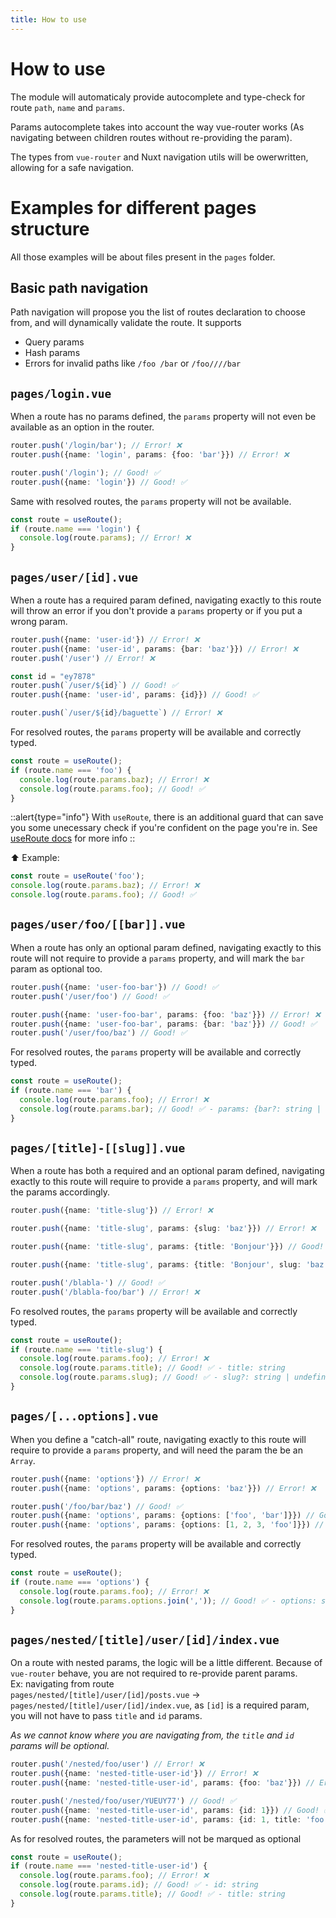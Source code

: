 ```yaml
---
title: How to use
---
```


# How to use

The module will automaticaly provide autocomplete and type-check for route `path`, `name` and `params`.

Params autocomplete takes into account the way vue-router works (As navigating between children routes without re-providing the param).

The types from `vue-router` and Nuxt navigation utils will be owerwritten, allowing for a safe navigation.

# Examples for different pages structure

All those examples will be about files present in the `pages` folder.


## Basic path navigation

Path navigation will propose you the list of routes declaration to choose from, and will dynamically validate the route.
It supports 

- Query params
- Hash params
- Errors for invalid paths like `/foo /bar` or `/foo////bar`


## `pages/login.vue`

When a route has no params defined, the `params` property will not even be available as an option in the router.

```ts
router.push('/login/bar'); // Error! ❌
router.push({name: 'login', params: {foo: 'bar'}}) // Error! ❌

router.push('/login'); // Good! ✅
router.push({name: 'login'}) // Good! ✅
```

Same with resolved routes, the `params` property will not be available.

```ts
const route = useRoute();
if (route.name === 'login') {
  console.log(route.params); // Error! ❌
}
```

## `pages/user/[id].vue`

When a route has a required param defined, navigating exactly to this route will throw an error if you don't provide a `params` property or if you put a wrong param.

```ts
router.push({name: 'user-id'}) // Error! ❌
router.push({name: 'user-id', params: {bar: 'baz'}}) // Error! ❌
router.push('/user') // Error! ❌

const id = "ey7878"
router.push(`/user/${id}`) // Good! ✅
router.push({name: 'user-id', params: {id}}) // Good! ✅

router.push(`/user/${id}/baguette`) // Error! ❌

```

For resolved routes, the `params` property will be available and correctly typed.

```ts
const route = useRoute();
if (route.name === 'foo') {
  console.log(route.params.baz); // Error! ❌
  console.log(route.params.foo); // Good! ✅
}
```

::alert{type="info"}
With `useRoute`, there is an additional guard that can save you some unecessary check if you're confident on the page you're in. See [useRoute docs](./2.useRoute.md) for more info
::

⬆️ Example:

```ts
const route = useRoute('foo');
console.log(route.params.baz); // Error! ❌
console.log(route.params.foo); // Good! ✅
```


## `pages/user/foo/[[bar]].vue`

When a route has only an optional param defined, navigating exactly to this route will not require to provide a `params` property, and will mark the `bar` param as optional too.
```ts
router.push({name: 'user-foo-bar'}) // Good! ✅
router.push('/user/foo') // Good! ✅

router.push({name: 'user-foo-bar', params: {foo: 'baz'}}) // Error! ❌
router.push({name: 'user-foo-bar', params: {bar: 'baz'}}) // Good! ✅
router.push('/user/foo/baz') // Good! ✅
```

For resolved routes, the `params` property will be available and correctly typed.

```ts
const route = useRoute();
if (route.name === 'bar') {
  console.log(route.params.foo); // Error! ❌
  console.log(route.params.bar); // Good! ✅ - params: {bar?: string | undefined}
}
```


## `pages/[title]-[[slug]].vue`

When a route has both a required and an optional param defined, navigating exactly to this route will require to provide a `params` property, and will mark the params accordingly.
```ts
router.push({name: 'title-slug'}) // Error! ❌

router.push({name: 'title-slug', params: {slug: 'baz'}}) // Error! ❌

router.push({name: 'title-slug', params: {title: 'Bonjour'}}) // Good! ✅

router.push({name: 'title-slug', params: {title: 'Bonjour', slug: 'baz'}}) // Good! ✅

router.push('/blabla-') // Good! ✅
router.push('/blabla-foo/bar') // Error! ❌

```

Fo resolved routes, the `params` property will be available and correctly typed.

```ts
const route = useRoute();
if (route.name === 'title-slug') {
  console.log(route.params.foo); // Error! ❌
  console.log(route.params.title); // Good! ✅ - title: string
  console.log(route.params.slug); // Good! ✅ - slug?: string | undefined
}
```

## `pages/[...options].vue`

When you define a "catch-all" route, navigating exactly to this route will require to provide a `params` property, and will need the param the be an `Array`.
```ts
router.push({name: 'options'}) // Error! ❌
router.push({name: 'options', params: {options: 'baz'}}) // Error! ❌

router.push('/foo/bar/baz') // Good! ✅
router.push({name: 'options', params: {options: ['foo', 'bar']}}) // Good! ✅
router.push({name: 'options', params: {options: [1, 2, 3, 'foo']}}) // Good! ✅
```

For resolved routes, the `params` property will be available and correctly typed.

```ts
const route = useRoute();
if (route.name === 'options') {
  console.log(route.params.foo); // Error! ❌
  console.log(route.params.options.join(',')); // Good! ✅ - options: string[]
}
```

## `pages/nested/[title]/user/[id]/index.vue`

On a route with nested params, the logic will be a little different.
Because of `vue-router` behave, you are not required to re-provide parent params.  
Ex: navigating from route   
`pages/nested/[title]/user/[id]/posts.vue` -> `pages/nested/[title]/user/[id]/index.vue`, as `[id]` is a required param, you will not have to pass `title` and `id` params.  

_As we cannot know where you are navigating from, the `title` and `id` params will be optional._

```ts
router.push('/nested/foo/user') // Error! ❌
router.push({name: 'nested-title-user-id'}) // Error! ❌
router.push({name: 'nested-title-user-id', params: {foo: 'baz'}}) // Error! ❌

router.push('/nested/foo/user/YUEUY77') // Good! ✅
router.push({name: 'nested-title-user-id', params: {id: 1}}) // Good! ✅
router.push({name: 'nested-title-user-id', params: {id: 1, title: 'foo'}}) // Good! ✅

```

As for resolved routes, the parameters will not be marqued as optional

```ts
const route = useRoute();
if (route.name === 'nested-title-user-id') {
  console.log(route.params.foo); // Error! ❌
  console.log(route.params.id); // Good! ✅ - id: string
  console.log(route.params.title); // Good! ✅ - title: string
}
```
